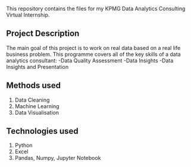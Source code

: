 This repository contains the files for my KPMG Data Analytics Consulting Virtual Internship.
## Project Description
The main goal of this project is to work on real data based on a real life business problem. This programme covers all of the key skills of a data analytics consultant: -Data Quality Assessment -Data Insights -Data Insights and Presentation

## Methods used
1) Data Cleaning
2) Machine Learning
3) Data Visualisation

## Technologies used
1) Python
2) Excel
3) Pandas, Numpy, Jupyter Notebook

